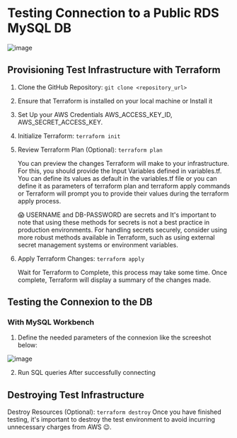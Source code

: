 # Testing Connection to a Public RDS MySQL DB 

![image](https://github.com/mariemssi/Test_Connect_To_Public_RDS-MySQL_DB/assets/69463864/f85de234-28a8-4580-b18d-cb148fb7c19e)




## Provisioning Test Infrastructure with Terraform
1. Clone the GitHub Repository: `git clone <repository_url>`
  
2. Ensure that Terraform is installed on your local machine or Install it
   
3. Set Up your AWS Credentials AWS_ACCESS_KEY_ID, AWS_SECRET_ACCESS_KEY.  
   
4. Initialize Terraform: `terraform init`
   
5. Review Terraform Plan (Optional): `terraform plan`
   
   You can preview the changes Terraform will make to your infrastructure. For this, you should provide the Input Variables defined in variables.tf. You can define its values as default in the variables.tf file or you can define it as parameters of terraform plan and terraform apply commands
   or Terraform will prompt you to provide their values during the terraform apply process.

   😱 USERNAME and DB-PASSWORD are secrets and It's important to note that using these methods for secrets is not a best practice in production environments.
   For handling secrets securely, consider using more robust methods available in Terraform, such as using external secret management systems or environment variables.  
  
8. Apply Terraform Changes: `terraform apply`

    Wait for Terraform to Complete, this process may take some time. Once complete, Terraform will display a summary of the changes made.

## Testing the Connexion to the DB

### With MySQL Workbench

1. Define the needed parameters of the connexion like the screeshot below:
   
![image](https://github.com/mariemssi/Test_Connect_To_Public_RDS-MySQL_DB/assets/69463864/2c0fea00-ea87-4873-9fe0-246460e05881)




2. Run SQL queries After successfully connecting
 
## Destroying Test Infrastructure
  Destroy Resources (Optional): `terraform destroy`
  Once you have finished testing, it's important to destroy the test environment to avoid incurring unnecessary charges from AWS 😉.
